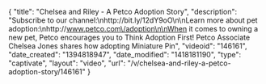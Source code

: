 {
    "title": "Chelsea and Riley - A Petco Adoption Story",
    "description": "Subscribe to our channel:\nhttp:\/\/bit.ly\/12dY9oO\n\nLearn more about pet adoption:\nhttp:\/\/www.petco.com\/adoption\n\nWhen it comes to owning a new pet, Petco encourages you to Think Adoption First! Petco Associate Chelsea Jones shares how adopting Miniature Pin",
    "videoid": "146161",
    "date_created": "1394818947",
    "date_modified": "1418181190",
    "type": "captivate",
    "layout": "video",
    "url": "\/v\/chelsea-and-riley-a-petco-adoption-story\/146161"
}